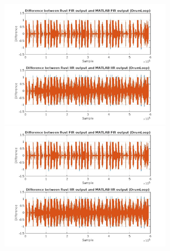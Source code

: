 ![Sweep](https://github.com/TeAiris/ase-2024/blob/Assignment_1_majors/src/DrumLoop%20Differences.jpg)
![DrumLoop](https://github.com/TeAiris/ase-2024/blob/Assignment_1_majors/src/DrumLoop%20Differences.jpg)
